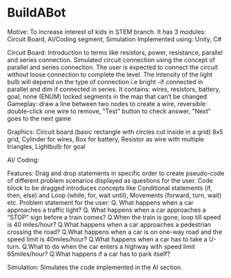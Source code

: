 # BuildABot
Motive: To increase interest of kids in STEM branch.
It has 3 modules: Circuit Board, AI/Coding segment, Simulation
Implemented using: Unity, C#

Circuit Board: 
Introduction to terms like resistors, power, resistance, parallel and series connection.
Simulated circuit connection using the concept of parallel and series connection. The user is expected to connect the circuit without loose connection to complete the level. The intensity of the light bulb will depend on the type of connection i.e bright -if connected in parallel and dim if connected in series. 
It contains: wires, resistors, battery, goal, none (ENUM) locked segments in the map that can’t be changed 
Gameplay: draw a line between two nodes to create a wire, 
reversible: double-click one wire to remove, 
"Test" button to check answer,
"Next" goes to the next game

Graphics: 
Circuit board (basic rectangle with circles cut inside in a grid) 8x5 grid,
Cylinder for wires,
Box for battery,
Resistor as wire with multiple triangles,
Lightbulb for goal 

AI/ Coding:

Features:
Drag and drop statements in specific order to create pseudo-code of different problem scenarios displayed as questions for the user. Code block to be dragged introduces concepts like Conditional statements (if, then, else) and Loop (while, for, wait until), Movements (forward, turn, wait) etc.
Problem statement for the user: 
Q. What happens when a car approaches a traffic light?
Q. What happens when a car approaches a “STOP” sign before a train comes?
Q.When the train is gone, loop till speed is 40 miles/hour?
Q.What happens when a car approaches a pedestrian crossing the road?
Q.What happens when a car is on one-way road and the speed limit is 40miles/hour?
Q.What happens when a car has to take a U-turn.
Q.What to do when the car enters a highway with speed limit 65miles/hour?
Q.What happens if a car has to park itself?

Simulation:
Simulates the code implemented in the AI section.

